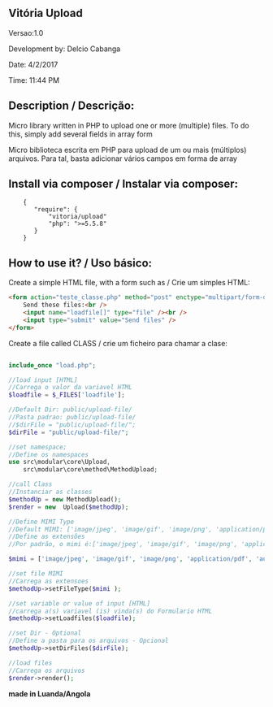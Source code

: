 ## Vitória Upload 

Versao:1.0 

Development by: Delcio Cabanga

Date: 4/2/2017

Time: 11:44 PM

## Description / Descrição:


Micro library written in PHP to upload one or more (multiple) files. 
To do this, simply add several fields in array form

Micro biblioteca escrita em PHP para 
upload de um ou mais (múltiplos) arquivos.
Para tal, basta adicionar vários campos em forma de array

## Install via composer / Instalar via composer:
```
    {
       "require": {
           "vitoria/upload" 
           "php": ">=5.5.8"
       }
    }
```

## How to use it? / Uso básico:
Create a simple HTML file, with a form such as / Crie um simples HTML:

```html
<form action="teste_classe.php" method="post" enctype="multipart/form-data">
    Send these files:<br />
    <input name="loadfile[]" type="file" /><br />
    <input type="submit" value="Send files" />
</form>
```
Create a file called CLASS / crie um ficheiro para chamar a clase:
```php

include_once "load.php";

//load input [HTML]
//Carrega o valor da variavel HTML
$loadfile = $_FILES['loadfile'];

//Default Dir: public/upload-file/
//Pasta padrao: public/upload-file/
//$dirFile = "public/upload-file/";
$dirFile = "public/upload-file/";

//set namespace;
//Define os namespaces
use src\modular\core\Upload,
    src\modular\core\method\MethodUpload;

//call Class
//Instanciar as classes
$methodUp = new MethodUpload();
$render = new  Upload($methodUp);

//Define MIMI Type
//Default MIMI: ['image/jpeg', 'image/gif', 'image/png', 'application/pdf', 'audio/mp3']
//Define as extensões
//Por padrão, o mimi é:['image/jpeg', 'image/gif', 'image/png', 'application/pdf', 'audio/mp3']

$mimi = ['image/jpeg', 'image/gif', 'image/png', 'application/pdf', 'audio/mp3'];

//set file MIMI
//Carrega as extensoes
$methodUp->setFileType($mimi );

//set variable or value of input [HTML]
//carrega a(s) variavel (is) vinda(s) do Formulario HTML
$methodUp->setLoadfiles($loadfile);

//set Dir - Optional
//Define a pasta para os arquivos - Opcional
$methodUp->setDirFiles($dirFile);

//load files
//Carrega os arquivos
$render->render();
```


**made in Luanda/Angola**

  

